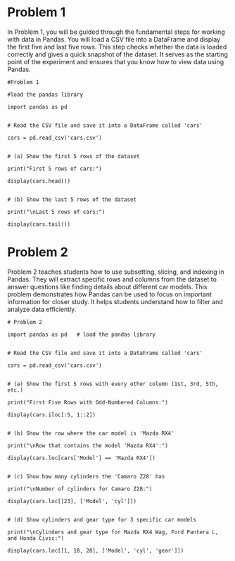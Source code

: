 # Problem 1
In Problem 1, you will be guided through the fundamental steps for working with data in Pandas. You will load a CSV file into a DataFrame and display the first five and last five rows. This step checks whether the data is loaded correctly and gives a quick snapshot of the dataset. It serves as the starting point of the experiment and ensures that you know how to view data using Pandas.

	#Problem 1

	#load the pandas library
 
	import pandas as pd   


	# Read the CSV file and save it into a DataFrame called 'cars'
 
	cars = pd.read_csv('cars.csv')


	# (a) Show the first 5 rows of the dataset
 
	print("First 5 rows of cars:")
 
	display(cars.head())
 

	# (b) Show the last 5 rows of the dataset
 
	print("\nLast 5 rows of cars:")
 
	display(cars.tail())

# Problem 2
Problem 2 teaches students how to use subsetting, slicing, and indexing in Pandas. They will extract specific rows and columns from the dataset to answer questions like finding details about different car models. This problem demonstrates how Pandas can be used to focus on important information for closer study. It helps students understand how to filter and analyze data efficiently.

	# Problem 2
 
	import pandas as pd   # load the pandas library


	# Read the CSV file and save it into a DataFrame called 'cars'
 
	cars = pd.read_csv('cars.csv')


	# (a) Show the first 5 rows with every other column (1st, 3rd, 5th, etc.)
 
	print("First Five Rows with Odd-Numbered Columns:")
 
	display(cars.iloc[:5, 1::2])
 

	# (b) Show the row where the car model is 'Mazda RX4'
 
	print("\nRow that contains the model 'Mazda RX4':")
 
	display(cars.loc[cars['Model'] == 'Mazda RX4'])


	# (c) Show how many cylinders the 'Camaro Z28' has
 
	print("\nNumber of cylinders for Camaro Z28:")
 
	display(cars.loc[[23], ['Model', 'cyl']])


	# (d) Show cylinders and gear type for 3 specific car models
 
	print("\nCylinders and gear type for Mazda RX4 Wag, Ford Pantera L, and Honda Civic:")
 
	display(cars.loc[[1, 18, 28], ['Model', 'cyl', 'gear']])
